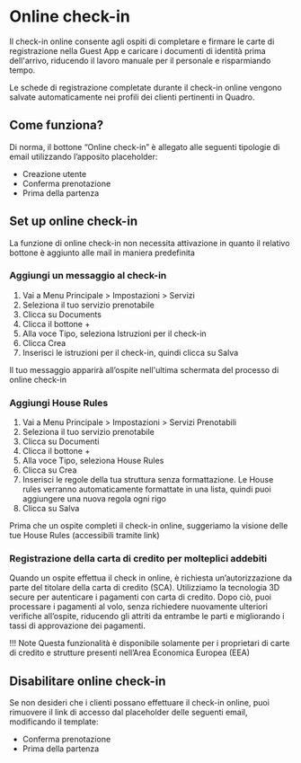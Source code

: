 # Online check-in

Il check-in online consente agli ospiti di completare e firmare le carte di registrazione nella Guest App e caricare i documenti di identità prima dell'arrivo, riducendo il lavoro manuale per il personale e risparmiando tempo. 

Le schede di registrazione completate durante il check-in online vengono salvate automaticamente nei profili dei clienti pertinenti in Quadro.

## Come funziona?

Di norma, il bottone “Online check-in” è allegato alle seguenti tipologie di email utilizzando l’apposito placeholder:

- Creazione utente
- Conferma prenotazione
- Prima della partenza

## Set up online check-in

La funzione di online check-in non necessita attivazione in quanto il relativo bottone è aggiunto alle mail in maniera predefinita

### Aggiungi un messaggio al check-in

1. Vai a Menu Principale > Impostazioni > Servizi
2. Seleziona il tuo servizio prenotabile
3. Clicca su Documents
4. Clicca il bottone +
5. Alla voce Tipo, seleziona Istruzioni per il check-in
6. Clicca Crea
7. Inserisci le istruzioni per il check-in, quindi clicca su Salva

Il tuo messaggio apparirà all’ospite nell'ultima schermata del processo di online check-in

### Aggiungi House Rules

1. Vai a Menu Principale > Impostazioni > Servizi Prenotabili
2. Seleziona il tuo servizio prenotabile
3. Clicca su Documenti
4. Clicca il bottone +
5. Alla voce Tipo, seleziona House Rules
6. Clicca su Crea
7. Inserisci le regole della tua struttura senza formattazione. Le House rules verranno automaticamente formattate in una lista, quindi puoi aggiungere una nuova regola ogni rigo
8. Clicca su Salva

Prima che un ospite completi il check-in online, suggeriamo la visione delle tue House Rules (accessibili tramite link)

### Registrazione della carta di credito per molteplici addebiti

Quando un ospite effettua il check in online, è richiesta un’autorizzazione da parte del titolare della carta di credito (SCA). Utilizziamo la tecnologia 3D secure per autenticare i pagamenti con carta di credito. Dopo ciò, puoi processare i pagamenti al volo, senza richiedere nuovamente ulteriori verifiche all’ospite, riducendo gli attriti da entrambe le parti e migliorando i tassi di approvazione dei pagamenti.

!!! Note
    Questa funzionalità è disponibile solamente per i proprietari di carte di credito e strutture presenti nell’Area Economica Europea (EEA)

## Disabilitare online check-in

Se non desideri che i clienti possano effettuare il check-in online, puoi rimuovere il link di accesso dal placeholder delle seguenti email, modificando il template:

- Conferma prenotazione
- Prima della partenza
